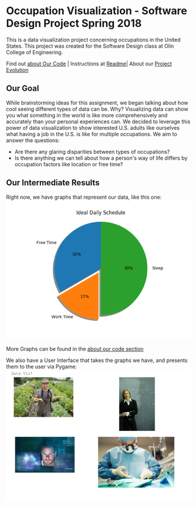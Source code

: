 # Occupation Visualization - Software Design Project Spring 2018

This is a data visualization project concerning occupations in the United States. This project was created for the Software Design class at Olin College of Engineering.

Find out [about Our Code](./AboutOurCode.md) | Instructions at [Readme](./README.md)| About our [Project Evolution](./projectevolution.md)

## Our Goal

While brainstorming ideas for this assignment, we began talking about how cool seeing different types of data can be. Why? Visualizing data can show you what something in the world is like more comprehensively and accurately than your personal experiences can.
We decided to leverage this power of data visualization to show interested U.S. adults like ourselves what having a job in the U.S. is like for multiple occupations.
We aim to answer the questions:
- Are there any glaring disparities between types of occupations?
- Is there anything we can tell about how a person's way of life differs by occupation factors like location or free time?

## Our Intermediate Results

Right now, we have graphs that represent our data, like this one: 
![](./Pie_Chart.png)

More Graphs can be found in the [about our code section](./AboutOurCode.md)

We also have a User Interface that takes the graphs we have, and presents them to the user via Pygame:
![](./UI_Example.png)


